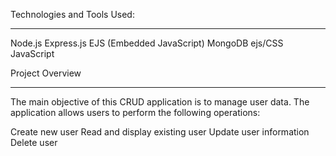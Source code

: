 Technologies and Tools Used:
____________________________
Node.js
Express.js
EJS (Embedded JavaScript)
MongoDB
ejs/CSS
JavaScript

Project Overview
________________
The main objective of this CRUD application is to manage user data. The application allows users to perform the following operations:

Create new user
Read and display existing user 
Update user information
Delete user 

